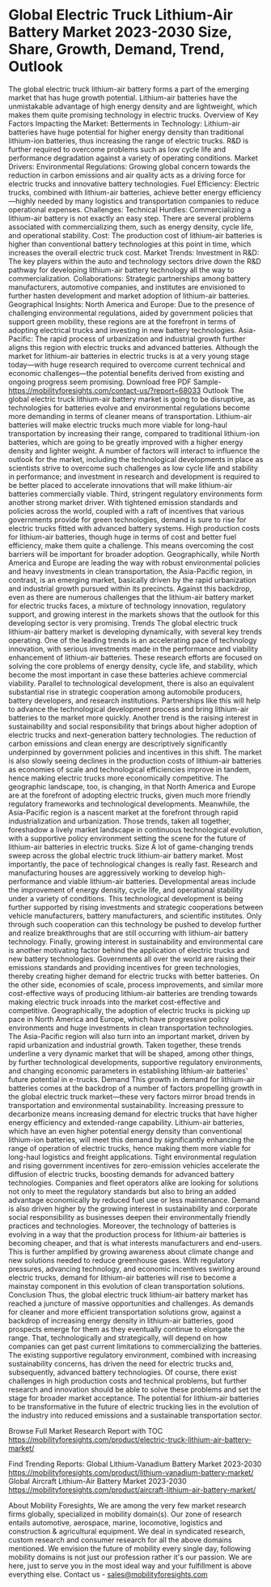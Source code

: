 # Global Electric Truck Lithium-Air Battery Market 2023-2030 Size, Share, Growth, Demand, Trend, Outlook
The global electric truck lithium-air battery forms a part of the emerging market that has huge growth potential. Lithium-air batteries have the unmistakable advantage of high energy density and are lightweight, which makes them quite promising technology in electric trucks. Overview of Key Factors Impacting the Market:
Betterments in Technology: Lithium-air batteries have huge potential for higher energy density than traditional lithium-ion batteries, thus increasing the range of electric trucks. R&D is further required to overcome problems such as low cycle life and performance degradation against a variety of operating conditions.
Market Drivers:
Environmental Regulations: Growing global concern towards the reduction in carbon emissions and air quality acts as a driving force for electric trucks and innovative battery technologies.
Fuel Efficiency: Electric trucks, combined with lithium-air batteries, achieve better energy efficiency—highly needed by many logistics and transportation companies to reduce operational expenses.
Challenges:
Technical Hurdles: Commercializing a lithium-air battery is not exactly an easy step. There are several problems associated with commercializing them, such as energy density, cycle life, and operational stability.
Cost: The production cost of lithium-air batteries is higher than conventional battery technologies at this point in time, which increases the overall electric truck cost.
Market Trends:
Investment in R&D: The key players within the auto and technology sectors drive down the R&D pathway for developing lithium-air battery technology all the way to commercialization.
Collaborations: Strategic partnerships among battery manufacturers, automotive companies, and institutes are envisioned to further hasten development and market adoption of lithium-air batteries.
Geographical Insights:
North America and Europe: Due to the presence of challenging environmental regulations, aided by government policies that support green mobility, these regions are at the forefront in terms of adopting electrical trucks and investing in new battery technologies.
Asia-Pacific: The rapid process of urbanization and industrial growth further aligns this region with electric trucks and advanced batteries.
Although the market for lithium-air batteries in electric trucks is at a very young stage today—with huge research required to overcome current technical and economic challenges—the potential benefits derived from existing and ongoing progress seem promising.
Download free PDF Sample- https://mobilityforesights.com/contact-us/?report=68033
Outlook
The global electric truck lithium-air battery market is going to be disruptive, as technologies for batteries evolve and environmental regulations become more demanding in terms of cleaner means of transportation. Lithium-air batteries will make electric trucks much more viable for long-haul transportation by increasing their range, compared to traditional lithium-ion batteries, which are going to be greatly improved with a higher energy density and lighter weight. A number of factors will interact to influence the outlook for the market, including the technological developments in place as scientists strive to overcome such challenges as low cycle life and stability in performance; and investment in research and development is required to be better placed to accelerate innovations that will make lithium-air batteries commercially viable. Third, stringent regulatory environments form another strong market driver. With tightened emission standards and policies across the world, coupled with a raft of incentives that various governments provide for green technologies, demand is sure to rise for electric trucks fitted with advanced battery systems. High production costs for lithium-air batteries, though huge in terms of cost and better fuel efficiency, make them quite a challenge. This means overcoming the cost barriers will be important for broader adoption. Geographically, while North America and Europe are leading the way with robust environmental policies and heavy investments in clean transportation, the Asia-Pacific region, in contrast, is an emerging market, basically driven by the rapid urbanization and industrial growth pursued within its precincts. Against this backdrop, even as there are numerous challenges that the lithium-air battery market for electric trucks faces, a mixture of technology innovation, regulatory support, and growing interest in the markets shows that the outlook for this developing sector is very promising.
Trends
The global electric truck lithium-air battery market is developing dynamically, with several key trends operating. One of the leading trends is an accelerating pace of technology innovation, with serious investments made in the performance and viability enhancement of lithium-air batteries. These research efforts are focused on solving the core problems of energy density, cycle life, and stability, which become the most important in case these batteries achieve commercial viability. Parallel to technological development, there is also an equivalent substantial rise in strategic cooperation among automobile producers, battery developers, and research institutions. Partnerships like this will help to advance the technological development process and bring lithium-air batteries to the market more quickly. Another trend is the raising interest in sustainability and social responsibility that brings about higher adoption of electric trucks and next-generation battery technologies. The reduction of carbon emissions and clean energy are descriptively significantly underpinned by government policies and incentives in this shift. The market is also slowly seeing declines in the production costs of lithium-air batteries as economies of scale and technological efficiencies improve in tandem, hence making electric trucks more economically competitive. The geographic landscape, too, is changing, in that North America and Europe are at the forefront of adopting electric trucks, given much more friendly regulatory frameworks and technological developments. Meanwhile, the Asia-Pacific region is a nascent market at the forefront through rapid industrialization and urbanization. Those trends, taken all together, foreshadow a lively market landscape in continuous technological evolution, with a supportive policy environment setting the scene for the future of lithium-air batteries in electric trucks.
Size
A lot of game-changing trends sweep across the global electric truck lithium-air battery market. Most importantly, the pace of technological changes is really fast. Research and manufacturing houses are aggressively working to develop high-performance and viable lithium-air batteries. Developmental areas include the improvement of energy density, cycle life, and operational stability under a variety of conditions. This technological development is being further supported by rising investments and strategic cooperations between vehicle manufacturers, battery manufacturers, and scientific institutes. Only through such cooperation can this technology be pushed to develop further and realize breakthroughs that are still occurring with lithium-air battery technology. Finally, growing interest in sustainability and environmental care is another motivating factor behind the application of electric trucks and new battery technologies. Governments all over the world are raising their emissions standards and providing incentives for green technologies, thereby creating higher demand for electric trucks with better batteries. On the other side, economies of scale, process improvements, and similar more cost-effective ways of producing lithium-air batteries are trending towards making electric truck inroads into the market cost-effective and competitive. Geographically, the adoption of electric trucks is picking up pace in North America and Europe, which have progressive policy environments and huge investments in clean transportation technologies. The Asia-Pacific region will also turn into an important market, driven by rapid urbanization and industrial growth. Taken together, these trends underline a very dynamic market that will be shaped, among other things, by further technological developments, supportive regulatory environments, and changing economic parameters in establishing lithium-air batteries' future potential in e-trucks.
Demand 
This growth in demand for lithium-air batteries comes at the backdrop of a number of factors propelling growth in the global electric truck market—these very factors mirror broad trends in transportation and environmental sustainability. Increasing pressure to decarbonize means increasing demand for electric trucks that have higher energy efficiency and extended-range capability. Lithium-air batteries, which have an even higher potential energy density than conventional lithium-ion batteries, will meet this demand by significantly enhancing the range of operation of electric trucks, hence making them more viable for long-haul logistics and freight applications. Tight environmental regulation and rising government incentives for zero-emission vehicles accelerate the diffusion of electric trucks, boosting demands for advanced battery technologies. Companies and fleet operators alike are looking for solutions not only to meet the regulatory standards but also to bring an added advantage economically by reduced fuel use or less maintenance. Demand is also driven higher by the growing interest in sustainability and corporate social responsibility as businesses deepen their environmentally friendly practices and technologies. Moreover, the technology of batteries is evolving in a way that the production process for lithium-air batteries is becoming cheaper, and that is what interests manufacturers and end-users. This is further amplified by growing awareness about climate change and new solutions needed to reduce greenhouse gases. With regulatory pressures, advancing technology, and economic incentives swirling around electric trucks, demand for lithium-air batteries will rise to become a mainstay component in this evolution of clean transportation solutions.
Conclusion
Thus, the global electric truck lithium-air battery market has reached a juncture of massive opportunities and challenges. As demands for cleaner and more efficient transportation solutions grow, against a backdrop of increasing energy density in lithium-air batteries, good prospects emerge for them as they eventually continue to elongate the range. That, technologically and strategically, will depend on how companies can get past current limitations to commercializing the batteries. The existing supportive regulatory environment, combined with increasing sustainability concerns, has driven the need for electric trucks and, subsequently, advanced battery technologies. Of course, there exist challenges in high production costs and technical problems, but further research and innovation should be able to solve these problems and set the stage for broader market acceptance. The potential for lithium-air batteries to be transformative in the future of electric trucking lies in the evolution of the industry into reduced emissions and a sustainable transportation sector.

Browse Full Market Research Report with TOC https://mobilityforesights.com/product/electric-truck-lithium-air-battery-market/

Find Trending Reports:
Global Lithium-Vanadium Battery Market 2023-2030
https://mobilityforesights.com/product/lithium-vanadium-battery-market/
Global Aircraft Lithium-Air Battery Market 2023-2030
https://mobilityforesights.com/product/aircraft-lithium-air-battery-market/

About Mobility Foresights,
We are among the very few market research firms globally, specialized in mobility domain(s). Our zone of research entails automotive, aerospace, marine, locomotive, logistics and construction & agricultural equipment. We deal in syndicated research, custom research and consumer research for all the above domains mentioned.
We envision the future of mobility every single day, following mobility domains is not just our profession rather it's our passion. We are here, just to serve you in the most ideal way and your fulfillment is above everything else. Contact us -  sales@mobilityforesights.com 

